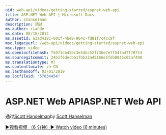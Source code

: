 ```yaml
---
uid: web-api/videos/getting-started/aspnet-web-api
title: ASP.NET Web API | Microsoft Docs
author: shanselman
description: 调试
ms.author: riande
ms.date: 08/15/2012
ms.assetid: a3ad418c-601f-4be8-964c-fd81f7c4cc9f
msc.legacyurl: /web-api/videos/getting-started/aspnet-web-api
msc.type: video
ms.openlocfilehash: f5071cb42ec3e5dbc52f736e7e7f547a47f70753
ms.sourcegitcommit: 24b1f6decbb17bb22a45166e5fdb0845c65af498
ms.translationtype: MT
ms.contentlocale: zh-CN
ms.lasthandoff: 03/01/2019
ms.locfileid: "57034454"
---
```

<a name="aspnet-web-api"></a><span data-ttu-id="e62f4-103">ASP.NET Web API</span><span class="sxs-lookup"><span data-stu-id="e62f4-103">ASP.NET Web API</span></span>
====================
<span data-ttu-id="e62f4-104">通过[Scott Hanselman](https://github.com/shanselman)</span><span class="sxs-lookup"><span data-stu-id="e62f4-104">by [Scott Hanselman](https://github.com/shanselman)</span></span>

[<span data-ttu-id="e62f4-105">&#9654;观看视频 （6 分钟）</span><span class="sxs-lookup"><span data-stu-id="e62f4-105">&#9654; Watch video (6 minutes)</span></span>](https://channel9.msdn.com/Blogs/ASP-NET-Site-Videos/aspnet-web-api)
